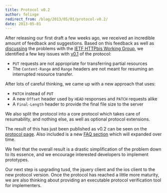 ```yaml
---
title: Protocol v0.2
author: felixge
redirect_from: /blog/2013/05/01/protocol-v0.2/
date: 2013-05-01
---
```


After releasing our first draft a few weeks ago, we received an incredible
amount of feedback and suggestions. Based on this feedback as well as
[discussing](http://lists.w3.org/Archives/Public/ietf-http-wg/2013AprJun/0155.html)
the problems with the [IETF HTTPbis Working Group](http://trac.tools.ietf.org/wg/httpbis/trac/wiki), we identified a few
key issues with [v0.1](https://github.com/tus/tus-resumable-upload-protocol/blob/v0.1/README.md) of the
protocol:

- `PUT` requests are not appropriate for transferring partial resources
- The `Content-Range` and `Range` headers are not meant for resuming an
  interrupted resource transfer.

After lots of careful thinking, we came up with a new approach that uses:

- `PATCH` instead of `PUT`
- A new `Offset` header used by `HEAD` responses and `PATCH` requests alike
- A `Final-Length` header to provide the final file size to the server

We also split the protocol into a core protocol which takes care of
resumability, and nothing else, as well as optional protocol extensions.

The result of this has just been published as v0.2 can be seen on the [protocol
page](/protocols/resumable-upload.html). Also included is a new [FAQ
section](/protocols/resumable-upload.html#7) which will expanded over time.

We feel that the overall result is a drastic simplification of the problem down
to its essence, and we encourage interested developers to implement prototypes.

Our next step is upgrading tusd, the jquery client and the ios client to the
new protocol version. Once the protocol has reached a little more maturity, we
are also thinking about providing an executable protocol verification tool for
implementers.
